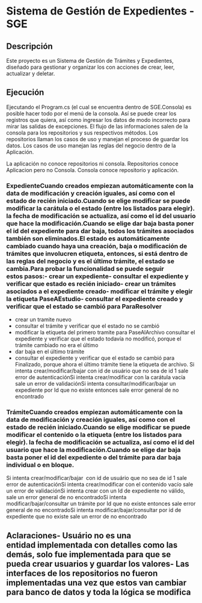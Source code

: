 # Sistema de Gestión de Expedientes - SGE

## Descripción

Este proyecto es un Sistema de Gestión de Trámites y Expedientes, diseñado para gestionar y organizar los con acciones de crear, leer, actualizar y deletar.

## Ejecución
Ejecutando el Program.cs (el cual se encuentra dentro de SGE.Consola) es posible hacer todo por el menú de la consola. Así se puede crear los registros que quiera, así como ingresar los datos de modo incorrecto para mirar las salidas de excepciones.
El flujo de las informaciones salen de la consola para los repositorios y sus respectivos métodos. Los repositorios llaman los casos de uso y manejan el proceso de guardar los datos. Los casos de uso manejan las reglas del negocio dentro de la Aplicación.

La aplicación no conoce repositorios ni consola. Repositorios conoce Aplicacion pero no Consola. Consola conoce repositorio y aplicación.

### ExpedienteCuando creados empiezan automáticamente con la data de modificación y creación iguales, así como con el estado de recién iniciado.Cuando se elige modificar se puede modificar la carátula o el estado (entre los listados para elegir). la fecha de modificación se actualiza, así como el id del usuario que hace la modificación.Cuando se elige dar baja basta poner el id del expediente para dar baja, todos los trámites asociados también son eliminados.El estado es automáticamente cambiado cuando haya una creación, baja o modificación de trámites que involucren etiqueta, entonces, si está dentro de las reglas del negocio y es el último trámite, el estado se cambia.Para probar la funcionalidad se puede seguir estos pasos:- crear un expediente- consultar el expediente y verificar que estado es recién iniciado- crear un trámites asociados a el expediente creado- modificar el trámite y elegir la etiqueta PaseAEstudio- consultar el expediente creado y verificar que el estado se cambió para ParaResolver
- crear un tramite nuevo
- consultar el trámite y verificar que el estado no se cambió
- modificar la etiqueta del primero tramite para PaseAlArchivo
consultar el expediente y verificar que el estado todavía no modificó, porque el trámite cambiado no era el último
- dar baja en el último trámite
- consultar el expediente y verificar que el estado se cambió para Finalizado, porque ahora el último trámite tiene la etiqueta de archivo.
Si intenta crear/modificar/bajar con id de usuário que no sea de id 1 sale error de autenticaciónSi intenta crear/modificar con la carátula vacía sale un error de validaciónSi intenta consultar/modificar/bajar un expediente por Id que no existe entonces sale error general de no encontrado

### TrámiteCuando creados empiezan automáticamente con la data de modificación y creación iguales, así como con el estado de recién iniciado.Cuando se elige modificar se puede modificar el contenido o la etiqueta (entre los listados para elegir). la fecha de modificación se actualiza, así como el id del usuario que hace la modificación.Cuando se elige dar baja basta poner el id del expediente o del trámite para dar baja individual o en bloque.
Si intenta crear/modificar/bajar  con id de usuário que no sea de id 1 sale error de autenticaciónSi intenta crear/modificar con el contenido vacío sale un error de validaciónSi intenta crear con un Id de expediente no válido, sale un error general de no encontradoSi intenta modificar/bajar/consultar un trámite por Id que no existe entonces sale error general de no encontradoSi intenta modificar/bajar/consultar por id de expediente que no existe sale un error de no encontrado
## Aclaraciones- Usuário no es una entidad implementada con detalles como las demás, solo fue implementada para que se pueda crear usuarios y guardar los valores- Las interfaces de los repositorios no fueron implementadas una vez que estos van cambiar para banco de datos y toda la lógica se modifica